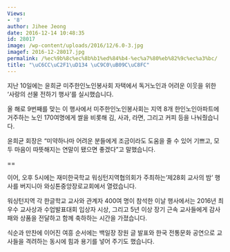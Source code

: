 ```yaml
---
Views:
- '8'
author: Jihee Jeong
date: 2016-12-14 10:48:35
id: 28017
image: /wp-content/uploads/2016/12/6.0-3.jpg
imagef: 2016-12-28017.jpg
permalink: /%ec%9b%8c%ec%8b%b1%ed%84%b4-%ec%a7%80%eb%82%9c%ec%a3%bc/
title: "\uC6CC\uC2F1\uD134 \uC9C0\uB09C\uC8FC"
---
```


지난 10일에는 윤희균 미주한인노인봉사회 자택에서 독거노인과 어려운 이웃을 위한 ‘사랑의 선물 전하기 행사’를 실시했습니다.

올 해로 9번째를 맞는 이 행사에서 미주한인노인봉사회는 지역 8개 한인노인아파트에 거주하는 노인 170여명에게 쌀을 비롯해 김, 사과, 라면, 그리고 커피 등을 나눠줬습니다.

윤희균 회장은 “미약하나마 어려운 분들에게 조금이라도 도움을 줄 수 있어 기쁘고, 모두 마음이 따뜻해지는 연말이 됐으면 좋겠다”고 말했습니다.

==

이어, 오후 5시에는 재미한국학교 워싱턴지역협의회가 주최하는‘제28회 교사의 밤’ 행사를 버지니아 와싱톤중앙장로교회에서 열렸습니다.

워싱턴지역 각 한글학교 교사와 관계자 400여 명이 참석한 이날 행사에서는 2016년 최우수 교사상과 수업발표대회 입상자 시상, 그리고 5년 이상 장기 근속 교사들에게 감사패와 상품을 전달하고 함께 축하하는 시간을 가졌습니다.

식순과 만찬에 이어진 여흥 순서에는 백일장 장원 글 발표와 한국 전통문화 공연으로 교사들을 격려하는 동시에 힘과 용기를 넣어 주기도 했습니다.